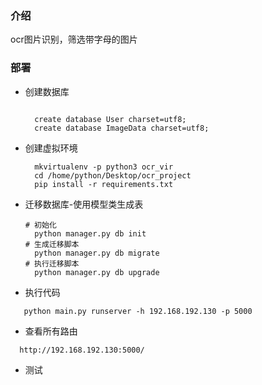 ### 介绍
ocr图片识别，筛选带字母的图片

### 部署
* 创建数据库
  ```

    create database User charset=utf8;
    create database ImageData charset=utf8;
  ```

* 创建虚拟环境
  ```shell
    mkvirtualenv -p python3 ocr_vir
    cd /home/python/Desktop/ocr_project
    pip install -r requirements.txt
  ```

* 迁移数据库-使用模型类生成表
  ```shell
  # 初始化
    python manager.py db init
  # 生成迁移脚本
    python manager.py db migrate
  # 执行迁移脚本
    python manager.py db upgrade
  ```

 * 执行代码
 ```
    python main.py runserver -h 192.168.192.130 -p 5000
   ```
 * 查看所有路由
```
  http://192.168.192.130:5000/
  ```
* 测试


